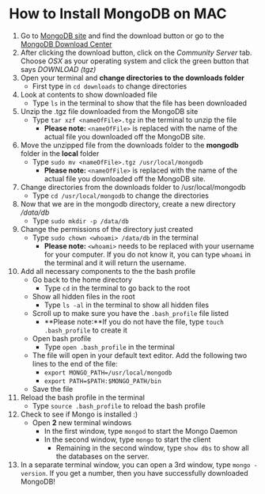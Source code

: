 # How to Install MongoDB on MAC


1. Go to [MongoDB site](https://www.mongodb.com/) and find the download button or go to the [MongoDB Download Center](https://www.mongodb.com/download-center?jmp=nav#community)
2. After clicking the download button, click on the _Community Server_ tab. Choose _OSX_ as your operating system and click the green button that says _DOWNLOAD (tgz)_
3. Open your terminal and **change directories to the downloads folder**
   * First type in `cd downloads` to change directories
4. Look at contents to show downloaded file
    * Type `ls` in the terminal to show that the file has been downloaded
5. Unzip the .tgz file downloaded from the MongoDB site
    * Type `tar xzf <nameOfFile>.tgz` in the terminal to unzip the file
        * **Please note:** `<nameOfFile>` is replaced with the name of the actual file you downloaded off the MongoDB site.
6. Move the unzipped file from the downloads folder to the **mongodb** folder in the **local** folder
    * Type `sudo mv <nameOfFile>.tgz /usr/local/mongodb`
      * **Please note:** `<nameOfFile>` is replaced with the name of the actual file you downloaded off the MongoDB site.
7. Change directories from the downloads folder to /usr/local/mongodb
    * Type `cd /usr/local/mongodb` to change the directories
8. Now that we are in the mongodb directory, create a new directory */data/db*
    * Type `sudo mkdir -p /data/db `
9. Change the permissions of the directory just created
    * Type `sudo chown <whoami> /data/db` in the terminal
        * **Please note:** `<whoami>` needs to be replaced with your username for your computer. If you do not know it, you can type `whoami` in the terminal and it will return the username.
10. Add all necessary components to the the bash profile
    * Go back to the home directory
        * Type `cd` in the terminal to go back to the root
    * Show all hidden files in the root
        * Type `ls -al` in the terminal to show all hidden files
    * Scroll up to make sure you have the `.bash_profile` file listed
        * **Please note:**If you do not have the file, type `touch .bash_profile` to create it
    * Open bash profile
        * Type `open .bash_profile` in the terminal
    * The file will open in your default text editor. Add the following two lines to the end of the file:
        * `export MONGO_PATH=/usr/local/mongodb`
        * `export PATH=$PATH:$MONGO_PATH/bin`
    * Save the file
11. Reload the bash profile in the terminal
    * Type `source .bash_profile` to reload the bash profile
12. Check to see if Mongo is installed :)
    * Open **2** new terminal windows
        * In the first window, type `mongod` to start the Mongo Daemon
        * In the second window, type `mongo` to start the client
            * Remaining in the second window, type `show dbs` to show all the databases on the server. 
13. In a separate terminal window, you can open a 3rd window, type `mongo -version`. If you get a number, then you have successfully downloaded MongoDB!

